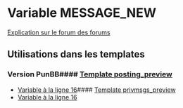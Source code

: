 # Variable MESSAGE_NEW
[Explication sur le forum des forums](http://forum.forumactif.com/t294113-listing-des-variables#MESSAGE_NEW)
## Utilisations dans les templates
### Version PunBB#### [Template posting_preview](punbb/posting_preview.md)
* [Variable à la ligne 16](../punbb/posting_preview.tpl#L16)#### [Template privmsgs_preview](punbb/privmsgs_preview.md)
* [Variable à la ligne 16](../punbb/privmsgs_preview.tpl#L16)